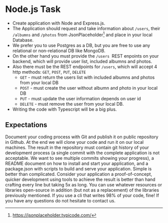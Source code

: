 # Node.js Task 

- Create application with Node and Express.js.
- The Application should request and take information about `/users`, their `/albumns` and `/photos` from JsonPlaceholder[^1] and place in your local Database.
- We prefer you to use Postgres as a DB, but you are free to use any relational or non-relational DB like MongoDB.
- On the other hand you must provide the `/users `REST enpoints on your backend, which will provide user list, included albumns and photos.
- Also there must be the REST endpoints for `/users`, which will accept 4 http methods:  `GET`, `POST`, `PUT`, `DELETE`
  - `GET` - must return the users list with included albumns and photos from your local DB
  - `POST` - must create the user without albumn and photo in your local DB
  - `PUT` - must update the user information depends on user id
  - `DELETE` - must remove the user from your local DB.
- Writing the code with Typescript will be a big plus. 
  
## Expectations
Document your coding process with Git and publish it on public repository in Github. At the end we will clone your code and run it on our local machines. The result in the repository must contain git history of your development process (a single commit with the complete application is not acceptable. We want to see multiple commits showing your progress), a README document on how to install and start your application, and a package.json with scripts to build and serve your application. Simple is better than complicated. Consider your application a proof-of-concept, quicker development using tools to achieve the result is better than hand crafting every line but taking 5x as long. You can use whatever resources or libraries open-source in addition (but not as a replacement) of the libraries previously mentioned. If you use a cli that writes 98% of your code, fine! If you have any questions do not hesitate to contact us. 

[^1]: https://jsonplaceholder.typicode.com/
